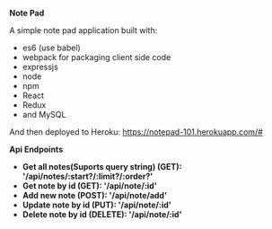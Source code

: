 **Note Pad**

A simple note pad application built with: 
* es6 (use babel)
* webpack for packaging client side code
* expressjs
* node
* npm
* React
* Redux
* and MySQL


And then deployed to Heroku: https://notepad-101.herokuapp.com/#

**Api Endpoints**
* **Get all notes(Suports query string) (GET): '/api/notes/:start?/:limit?/:order?'**
* **Get note by id (GET): '/api/note/:id'**
* **Add new note (POST): '/api/note/add'**
* **Update note by id (PUT): '/api/note/:id'**
* **Delete note by id (DELETE): '/api/note/:id'**